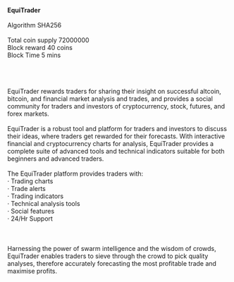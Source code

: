 <b>EquiTrader </b>
<br>
<br>
Algorithm   SHA256<br>
<br>
Total coin supply   72000000<br>
Block reward   40 coins<br>
Block Time 5 mins<br>
<br>
<br>
<br>

EquiTrader rewards traders for sharing their insight on successful altcoin, bitcoin, and financial market analysis and trades, and provides a social community for traders and investors of cryptocurrency, stock, futures, and forex markets.<br>
<br>
EquiTrader is a robust tool and platform for traders and investors to discuss their ideas, where traders get rewarded for their forecasts. With interactive financial and cryptocurrency charts for analysis, EquiTrader provides a complete suite of advanced tools and technical indicators suitable for both beginners and advanced traders.
<br>
<br>
The EquiTrader platform provides traders with:<br>
·       Trading charts<br>
·       Trade alerts<br>
·       Trading indicators <br>
·       Technical analysis tools<br>
·       Social features<br>
·       24/Hr Support<br>
<br>
<br>
<br>
Harnessing the power of swarm intelligence and the wisdom of crowds, EquiTrader enables traders to sieve through the crowd to pick quality analyses, therefore accurately forecasting the most profitable trade and maximise profits.
